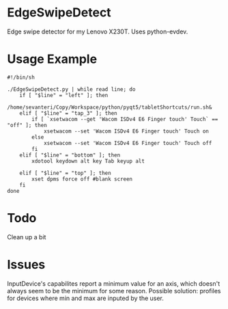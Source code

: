 EdgeSwipeDetect
===============

Edge swipe detector for my Lenovo X230T. Uses python-evdev.


Usage Example
=============

    #!/bin/sh

    ./EdgeSwipeDetect.py | while read line; do
        if [ "$line" = "left" ]; then
            /home/sevanteri/Copy/Workspace/python/pyqt5/tabletShortcuts/run.sh&
        elif [ "$line" = "tap_3" ]; then
            if [ `xsetwacom --get 'Wacom ISDv4 E6 Finger touch' Touch` == "off" ]; then
                xsetwacom --set 'Wacom ISDv4 E6 Finger touch' Touch on
            else
                xsetwacom --set 'Wacom ISDv4 E6 Finger touch' Touch off
            fi
        elif [ "$line" = "bottom" ]; then
            xdotool keydown alt key Tab keyup alt

        elif [ "$line" = "top" ]; then
            xset dpms force off #blank screen
        fi
    done


Todo
====

Clean up a bit

Issues
======

InputDevice's capabilites report a minimum value for an axis, which
doesn't always seem to be the minimum for some reason.
Possible solution: profiles for devices where min and max are inputed
by the user.